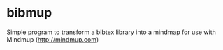 # bibmup
Simple program to transform a bibtex library into a mindmap for use with Mindmup (http://mindmup.com)
